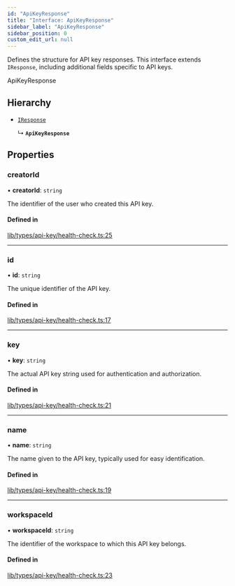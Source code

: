 ```yaml
---
id: "ApiKeyResponse"
title: "Interface: ApiKeyResponse"
sidebar_label: "ApiKeyResponse"
sidebar_position: 0
custom_edit_url: null
---
```


Defines the structure for API key responses.
This interface extends `IResponse`, including additional fields specific to API keys.

 ApiKeyResponse

## Hierarchy

- [`IResponse`](IResponse.md)

  ↳ **`ApiKeyResponse`**

## Properties

### creatorId

• **creatorId**: `string`

The identifier of the user who created this API key.

#### Defined in

[lib/types/api-key/health-check.ts:25](https://github.com/JustaName-id/JustaName-sdk/blob/1dd4ff6/packages/@justaname.id/sdk/src/lib/types/api-key/health-check.ts#L25)

___

### id

• **id**: `string`

The unique identifier of the API key.

#### Defined in

[lib/types/api-key/health-check.ts:17](https://github.com/JustaName-id/JustaName-sdk/blob/1dd4ff6/packages/@justaname.id/sdk/src/lib/types/api-key/health-check.ts#L17)

___

### key

• **key**: `string`

The actual API key string used for authentication and authorization.

#### Defined in

[lib/types/api-key/health-check.ts:21](https://github.com/JustaName-id/JustaName-sdk/blob/1dd4ff6/packages/@justaname.id/sdk/src/lib/types/api-key/health-check.ts#L21)

___

### name

• **name**: `string`

The name given to the API key, typically used for easy identification.

#### Defined in

[lib/types/api-key/health-check.ts:19](https://github.com/JustaName-id/JustaName-sdk/blob/1dd4ff6/packages/@justaname.id/sdk/src/lib/types/api-key/health-check.ts#L19)

___

### workspaceId

• **workspaceId**: `string`

The identifier of the workspace to which this API key belongs.

#### Defined in

[lib/types/api-key/health-check.ts:23](https://github.com/JustaName-id/JustaName-sdk/blob/1dd4ff6/packages/@justaname.id/sdk/src/lib/types/api-key/health-check.ts#L23)
